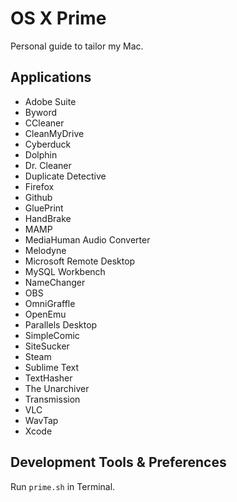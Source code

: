 # OS X Prime
Personal guide to tailor my Mac.

## Applications

- Adobe Suite
- Byword
- CCleaner
- CleanMyDrive
- Cyberduck
- Dolphin
- Dr. Cleaner
- Duplicate Detective
- Firefox
- Github
- GluePrint
- HandBrake
- MAMP
- MediaHuman Audio Converter
- Melodyne
- Microsoft Remote Desktop
- MySQL Workbench
- NameChanger
- OBS
- OmniGraffle
- OpenEmu
- Parallels Desktop
- SimpleComic
- SiteSucker
- Steam
- Sublime Text
- TextHasher
- The Unarchiver
- Transmission
- VLC
- WavTap
- Xcode

## Development Tools & Preferences

Run `prime.sh` in Terminal.